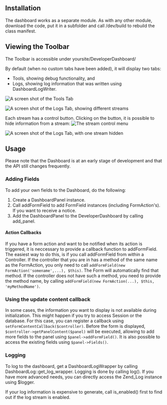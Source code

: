 ## Installation ##
The dashboard works as a separate module. As with any other module, download the code, put it in a subfolder and call /dev/build to rebuild the class manifest.

## Viewing the Toolbar ##
The Toolbar is accessible under yoursite/DeveloperDashboard/

By default (when no custom tabs have been added), it will display two tabs:
  * Tools, showing debug functionality, and
  * Logs, showing log information that was written using DashboardLogWriter.

![A screen shot of the Tools Tab](/jakr/developer_dashboard/docs/img/tab_tools.png "The Tools tab")

![A screen shot of the Logs Tab, showing different streams](/jakr/developer_dashboard/docs/img/tab_logs_refresh.png "The logs tab")

Each stream has a control button. Clicking on the button, it is possible to hide information from a stream:
![The stream control menu](/jakr/developer_dashboard/docs/img/tab_logs_stream_menu.png "The stream control menu")

![A screen shot of the Logs Tab, with one stream hidden](/jakr/developer_dashboard/docs/img/tab_logs_hide_stream_default.png "After hiding the DEFAULT stream, it is no longer shown.")

## Usage ##
Please note that the Dashboard is at an early stage of development and that the API still changes frequently.

### Adding Fields ###
To add your own fields to the Dashboard, do the following:

  1. Create a DashboardPanel instance.
  2. Call addFormField to add FormField instances (including FormAction's). If you want to receive a notice.
  3. Add the DashboardPanel to the DeveloperDashboard by calling add_panel.

#### Action Callbacks ####
If you have a form action and want to be notified when its action is triggered, it is neccessary to provide a callback function to addFormField. The easiest way to do this, is if you call addFormField from within a Controller.
If the controller that you are in has a method of the same name as the FormAction, you only need to call `addFormField(new FormAction('somename',...), $this)`. The Form will automatically find that method. If the controller does not have such a method, you need to provide the method name, by calling `addFormField(new FormAction(...), $this, 'myMethodName')`.

### Using the update content callback ###
In some cases, the information you want to display is not available during initialization. This might happen if you try to access Session or the database. For this case, you can register a callback using `setFormContentCallback($controller)`. Before the form is displayed, `$controller->getPanelContent($panel)` will be executed, allowing to add more fields to the panel using `$panel->addFormField()`. It is also possible to access the existing fields using `$panel->Fields()`.

### Logging ###
To log to the dashboard, get a DashboardLogWrapper by calling DashboardLog::get_log_wrapper. Logging is done by calling log(). If you have more advanced needs, you can directly access the Zend_Log instance using $logger.

If your log information is expensive to generate, call is_enabled() first to find out if the log stream is enabled.

